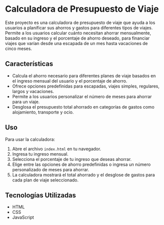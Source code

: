 # Calculadora de Presupuesto de Viaje

Este proyecto es una calculadora de presupuesto de viaje que ayuda a los usuarios a planificar sus ahorros y gastos para diferentes tipos de viajes. Permite a los usuarios calcular cuánto necesitan ahorrar mensualmente, basado en su ingreso y el porcentaje de ahorro deseado, para financiar viajes que varían desde una escapada de un mes hasta vacaciones de cinco meses.

## Características

- Calcula el ahorro necesario para diferentes planes de viaje basados en el ingreso mensual del usuario y el porcentaje de ahorro.
- Ofrece opciones predefinidas para escapadas, viajes simples, regulares, largos y vacaciones.
- Permite a los usuarios personalizar el número de meses para ahorrar para un viaje.
- Desglosa el presupuesto total ahorrado en categorías de gastos como alojamiento, transporte y ocio.

## Uso

Para usar la calculadora:

1. Abre el archivo `index.html` en tu navegador.
2. Ingresa tu ingreso mensual.
3. Selecciona el porcentaje de tu ingreso que deseas ahorrar.
4. Elige entre las opciones de ahorro predefinidas o ingresa un número personalizado de meses para ahorrar.
5. La calculadora mostrará el total ahorrado y el desglose de gastos para cada plan de viaje seleccionado.

## Tecnologías Utilizadas

- HTML
- CSS
- JavaScript